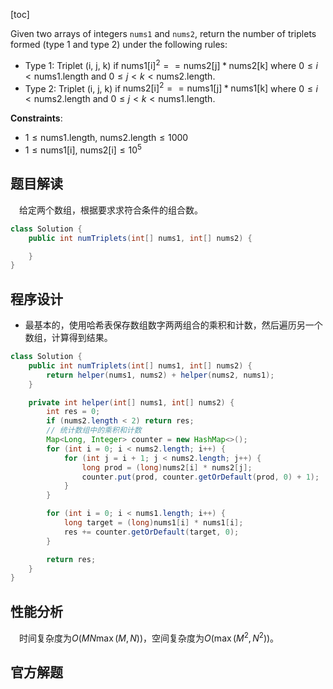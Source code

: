 [toc]

Given two arrays of integers `nums1` and `nums2`, return the number of triplets formed (type 1 and type 2) under the following rules:

* Type 1: Triplet (i, j, k) if $\text{nums1[i]}^2 == \text{nums2[j]} * \text{nums2[k]}$ where $0 \le i < \text{nums1.length}$ and $0 \le j < k < \text{nums2.length}$.
* Type 2: Triplet (i, j, k) if $\text{nums2[i]}^2 == \text{nums1[j]} * \text{nums1[k]}$ where $0 \le i < \text{nums2.length}$ and $0 \le j < k < \text{nums1.length}$.



**Constraints**:

* $1 \le \text{nums1.length, nums2.length} \le 1000$
* $1 \le \text{nums1[i], nums2[i]} \le 10^5$



## 题目解读

&emsp;给定两个数组，根据要求求符合条件的组合数。

```java
class Solution {
    public int numTriplets(int[] nums1, int[] nums2) {

    }
}
```

## 程序设计

* 最基本的，使用哈希表保存数组数字两两组合的乘积和计数，然后遍历另一个数组，计算得到结果。

```java
class Solution {
    public int numTriplets(int[] nums1, int[] nums2) {
        return helper(nums1, nums2) + helper(nums2, nums1);
    }

    private int helper(int[] nums1, int[] nums2) {
        int res = 0;
        if (nums2.length < 2) return res;
        // 统计数组中的乘积和计数
        Map<Long, Integer> counter = new HashMap<>();
        for (int i = 0; i < nums2.length; i++) {
            for (int j = i + 1; j < nums2.length; j++) {
                long prod = (long)nums2[i] * nums2[j];
                counter.put(prod, counter.getOrDefault(prod, 0) + 1);
            }
        }

        for (int i = 0; i < nums1.length; i++) {
            long target = (long)nums1[i] * nums1[i];
            res += counter.getOrDefault(target, 0);
        }

        return res;
    }
}
```

## 性能分析

&emsp;时间复杂度为$O(MN\max(M,N))$，空间复杂度为$O(\max(M^2,N^2))$。



## 官方解题

&emsp;